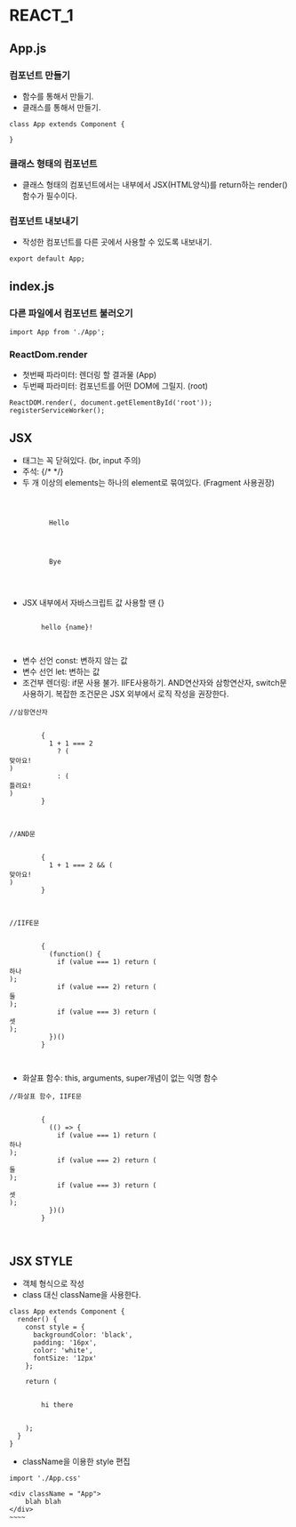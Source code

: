 REACT_1
===================

App.js
--------------

### 컴포넌트 만들기

<p>

* 함수를 통해서 만들기.
* 클래스를 통해서 만들기.

<pre><code>class App extends Component {

}
</code></pre>

</p>

### 클래스 형태의 컴포넌트

<p>

* 클래스 형태의 컴포넌트에서는 내부에서 JSX(HTML양식)를 return하는 render() 함수가 필수이다.

</p>

### 컴포넌트 내보내기

<p>

* 작성한 컴포넌트를 다른 곳에서 사용할 수 있도록 내보내기.

<pre><code>export default App;
</code></pre>

</p>

index.js
-----------------

### 다른 파일에서 컴포넌트 불러오기

<p>

<pre><code>import App from './App';
</code></pre>

</p>

### ReactDom.render

<p>

* 첫번째 파라미터: 렌더링 할 결과물 (App)
* 두번째 파라미터: 컴포넌트를 어떤 DOM에 그릴지. (root)

<pre><code>ReactDOM.render(<App />, document.getElementById('root'));
registerServiceWorker();
</code></pre>

</p>

JSX
------------------

* 태그는 꼭 닫혀있다. (br, input 주의)
* 주석: {/* */}
* 두 개 이상의 elements는 하나의 element로 묶여있다. (Fragment 사용권장)
<pre><code><Fragment>
        <div>
          Hello
        </div>
        <div>
          Bye
        </div>
      </Fragment>
</code></pre>

* JSX 내부에서 자바스크립트 값 사용할 땐 {}

<pre><code><div>
        hello {name}!
      </div>
</code></pre>

* 변수 선언 const: 변하지 않는 값
* 변수 선언 let: 변하는 값
* 조건부 렌더링: if문 사용 불가. IIFE사용하기. AND연산자와 삼항연산자, switch문 사용하기. 복잡한 조건문은 JSX 외부에서 로직 작성을 권장한다.

<pre><code>//삼항연산자
        <div>
        {
          1 + 1 === 2 
            ? (<div>맞아요!</div>)
            : (<div>틀려요!</div>)
        }
      </div>
</code></pre>

<pre><code>//AND문
        <div>
        {
          1 + 1 === 2 && (<div>맞아요!</div>)
        }
      </div>
</code></pre>

<pre><code>//IIFE문
        <div>
        {
          (function() {
            if (value === 1) return (<div>하나</div>);
            if (value === 2) return (<div>둘</div>);
            if (value === 3) return (<div>셋</div>);
          })()
        }
      </div>
</code></pre>

* 화살표 함수: this, arguments, super개념이 없는 익명 함수

<pre><code>//화살표 함수, IIFE문
      <div>
        {
          (() => {
            if (value === 1) return (<div>하나</div>);
            if (value === 2) return (<div>둘</div>);
            if (value === 3) return (<div>셋</div>);
          })()
        }
      </div>
</code></pre>

JSX STYLE
---------------------

* 객체 형식으로 작성
* class 대신 className을 사용한다.

<pre><code>class App extends Component {
  render() {
    const style = {
      backgroundColor: 'black',
      padding: '16px',
      color: 'white',
      fontSize: '12px'
    };

    return (
      <div style={style}>
        hi there
      </div>
    );
  }
}
</code></pre>

* className을 이용한 style 편집

~~~~~~
import './App.css'

<div className = "App">
    blah blah
</div>   
~~~~









